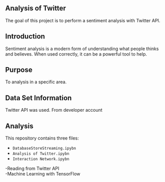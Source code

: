 ## Analysis of Twitter
The goal of this project is to perform a sentiment analysis with Twitter API.


## Introduction
Sentiment analysis is a modern form of understanding what people thinks and believes. When used correctly, it can be a powerful tool to help.

## Purpose

To analysis in a specific area.

## Data Set Information

Twitter API was used. From developer account

## Analysis

This repository contains three files:

- `DatabaseStoreStreaming.ipybn`
- `Analysis of Twitter.ipybn`
- `Interaction Network.ipybn`

-Reading from Twitter API  
-Machine Learning with TensorFlow

